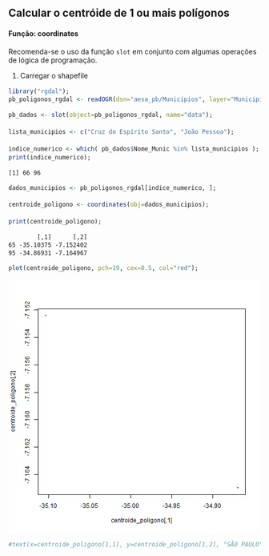 

## Calcular o centróide de 1 ou mais polígonos

#### Função: coordinates

Recomenda-se o uso da função `slot` em conjunto com algumas operações de lógica de programação.

1) Carregar o shapefile

```r
library("rgdal");
pb_poligonos_rgdal <- readOGR(dsn="aesa_pb/Municipios", layer="Municipios", verbose=FALSE, stringsAsFactors=FALSE);
```


```r
pb_dados <- slot(object=pb_poligonos_rgdal, name="data");

lista_municipios <- c("Cruz do Espírito Santo", "João Pessoa");

indice_numerico <- which( pb_dados$Nome_Munic %in% lista_municipios );
print(indice_numerico);
```

```
[1] 66 96
```

```r
dados_municipios <- pb_poligonos_rgdal[indice_numerico, ];

centroide_poligono <- coordinates(obj=dados_municipios);

print(centroide_poligono);
```

```
        [,1]      [,2]
65 -35.10375 -7.152402
95 -34.86931 -7.164967
```

```r
plot(centroide_poligono, pch=19, cex=0.5, col="red");
```

![plot of chunk unnamed-chunk-2](figure/unnamed-chunk-2-1.png) 

```r
#text(x=centroide_poligono[1,1], y=centroide_poligono[1,2], "SÃO PAULO");
```
